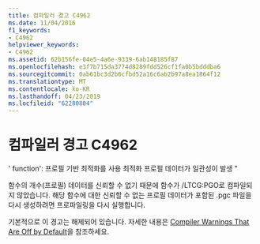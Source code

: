 ```yaml
---
title: 컴파일러 경고 C4962
ms.date: 11/04/2016
f1_keywords:
- C4962
helpviewer_keywords:
- C4962
ms.assetid: 62b156fe-04e5-4a6e-9339-6ab148185f87
ms.openlocfilehash: e3f7b715da3774d8289fdd526cf1fa0b5bdddba6
ms.sourcegitcommit: 0ab61bc3d2b6cfbd52a16c6ab2b97a8ea1864f12
ms.translationtype: MT
ms.contentlocale: ko-KR
ms.lasthandoff: 04/23/2019
ms.locfileid: "62280804"
---
```

# <a name="compiler-warning-c4962"></a>컴파일러 경고 C4962

' function': 프로필 기반 최적화를 사용 최적화 프로필 데이터가 일관성이 발생 "

함수의 개수(프로필) 데이터를 신뢰할 수 없기 때문에 함수가 /LTCG:PGO로 컴파일되지 않았습니다. 해당 함수에 대한 신뢰할 수 없는 프로필 데이터가 포함된 .pgc 파일을 다시 생성하려면 프로파일링을 다시 실행합니다.

기본적으로 이 경고는 해제되어 있습니다. 자세한 내용은 [Compiler Warnings That Are Off by Default](../../preprocessor/compiler-warnings-that-are-off-by-default.md)을 참조하세요.